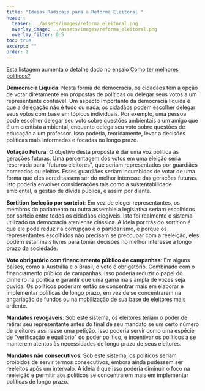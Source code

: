 ```yaml
---
title: "Ideias Radicais para a Reforma Eleitoral "
header:
  teaser: ../assets/images/reforma_eleitoral.png
  overlay_image: ../assets/images/reforma_eleitoral.png
  overlay_filter: 0.5
toc: true
excerpt: ""
order: 2
---
```

Esta listagem aumenta o detalhe dado no ensaio [Como ter melhores políticos?](https://ricardotorresdacosta.com/como-ter-melhores-politicos/)  

**Democracia Líquida**: Nesta forma de democracia, os cidadãos têm a opção de votar diretamente em propostas de políticas ou delegar seus votos a um representante confiável. Um aspecto importante da democracia líquida é que a delegação não é tudo ou nada; os cidadãos podem escolher delegar seus votos com base em tópicos individuais. Por exemplo, uma pessoa pode escolher delegar seu voto sobre questões ambientais a um amigo que é um cientista ambiental, enquanto delega seu voto sobre questões de educação a um professor. Isso poderia, teoricamente, levar a decisões políticas mais informadas e focadas no longo prazo.

**Votação Futura**: O objetivo desta proposta é dar uma voz política às gerações futuras. Uma percentagem dos votos em uma eleição seria reservada para "futuros eleitores", que seriam representados por guardiães nomeados ou eleitos. Esses guardiães seriam incumbidos de votar de uma forma que eles acreditassem ser do melhor interesse das gerações futuras. Isto poderia envolver considerações tais como a sustentabilidade ambiental, a gestão de dívida pública, e assim por diante.

**Sortition (seleção por sorteio)**: Em vez de eleger representantes, os membros do parlamento ou outra assembleia legislativa seriam escolhidos por sorteio entre todos os cidadãos elegíveis. Isto foi realmente o sistema utilizado na democracia ateniense clássica. A ideia por trás do sortition é que ele pode reduzir a corrupção e o partidarismo, e porque os representantes escolhidos não precisam se preocupar com a reeleição, eles podem estar mais livres para tomar decisões no melhor interesse a longo prazo da sociedade.

**Voto obrigatório com financiamento público de campanhas**: Em alguns países, como a Austrália e o Brasil, o voto é obrigatório. Combinado com o financiamento público de campanhas, isso poderia reduzir o papel do dinheiro na política e garantir que uma gama mais ampla de vozes seja ouvida. Os políticos poderiam então se concentrar mais em elaborar e implementar políticas de longo prazo, em vez de se concentrarem na angariação de fundos ou na mobilização de sua base de eleitores mais ardente.

**Mandatos revogáveis**: Sob este sistema, os eleitores teriam o poder de retirar seu representante antes do final de seu mandato se um certo número de eleitores assinasse uma petição. Isso poderia servir como uma espécie de "verificação e equilíbrio" do poder político, e incentivar os políticos a se manterem atentos às necessidades de longo prazo de seus eleitores.

**Mandatos não consecutivos**: Sob este sistema, os políticos seriam proibidos de servir termos consecutivos, embora ainda pudessem ser reeleitos após um intervalo. A ideia é que isso poderia diminuir o foco na reeleição e permitir aos políticos se concentrarem mais em implementar políticas de longo prazo.

